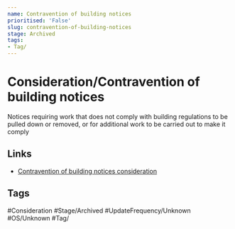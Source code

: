 ```yaml
---
name: Contravention of building notices
prioritised: 'False'
slug: contravention-of-building-notices
stage: Archived
tags:
- Tag/
---
```


# Consideration/Contravention of building notices

Notices requiring work that does not comply with building regulations to be pulled down or removed, or for additional work to be carried out to make it comply

## Links

* [Contravention of building notices consideration](https://design.planning.data.gov.uk/planning-consideration/contravention-of-building-notices)

## Tags

#Consideration #Stage/Archived #UpdateFrequency/Unknown #OS/Unknown #Tag/